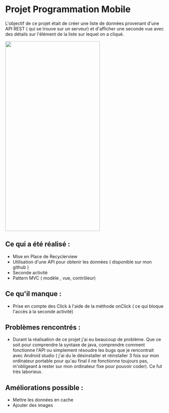 # Projet Programmation Mobile 

L'objectif de ce projet était de créer une liste de données provenant d'une API REST ( qui se trouve sur un serveur) 
et d'afficher une seconde vue avec des détails sur l'élément de la liste sur lequel on a cliqué.

 <img src="https://user-images.githubusercontent.com/46956233/55028033-04617600-5007-11e9-87d0-284542a684dc.png" width="300" height="600" >

## Ce qui a été réalisé : 
- Mise en Place de Recyclerview
- Utilisation d'une API pour obtenir les données ( disponible sur mon github )
- Seconde activité
- Pattern MVC ( modèle , vue, contrôleur)

## Ce qu'il manque :
- Prise en compte des Click à l'aide de la méthode onClick ( ce qui bloque l'accès à la seconde activité)

## Problèmes rencontrés :
- Durant la réalisation de ce projet j'ai eu beaucoup de problème. 
Que ce soit pour comprendre la syntaxe de java, comprendre comment fonctionne l'API ou simplement résoudre les bugs que je rencontrait avec
Android studio ( j'ai du le désinstaller et réinstaller 3 fois sur mon ordinateur portable pour qu'au final il ne fonctionne toujours pas, 
m'obligeant à rester sur mon ordinateur fixe pour pouvoir coder). Ce fut très laborieux.

## Améliorations possible : 
- Mettre les données en cache
- Ajouter des images 
